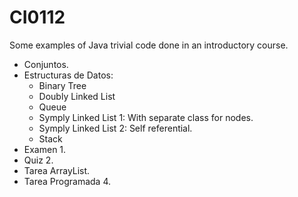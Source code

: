 # CI0112
Some examples of Java trivial code done in an introductory course. 
- Conjuntos.
- Estructuras de Datos:
  - Binary Tree
  - Doubly Linked List
  - Queue
  - Symply Linked List 1: With separate class for nodes.
  - Symply Linked List 2: Self referential.
  - Stack
- Examen 1.
- Quiz 2.
- Tarea ArrayList.
- Tarea Programada 4.

